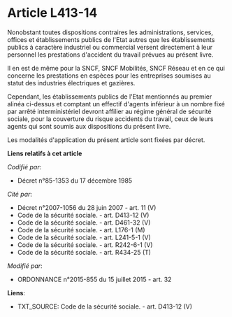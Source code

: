 # Article L413-14

Nonobstant toutes dispositions contraires les administrations, services, offices et établissements publics de l'Etat autres
que les établissements publics à caractère industriel ou commercial versent directement à leur personnel les prestations
d'accident du travail prévues au présent livre. 

Il en est de même pour la SNCF, SNCF Mobilités, SNCF Réseau et en ce qui concerne les prestations en espèces pour les
entreprises soumises au statut des industries électriques et gazières. 

Cependant, les établissements publics de l'Etat mentionnés au premier alinéa ci-dessus et comptant un effectif d'agents
inférieur à un nombre fixé par arrêté interministériel devront affilier au régime général de sécurité sociale, pour la
couverture du risque accidents du travail, ceux de leurs agents qui sont soumis aux dispositions du présent livre. 

Les modalités d'application du présent article sont fixées par décret.

**Liens relatifs à cet article**

_Codifié par_:

  - Décret n°85-1353 du 17 décembre 1985

_Cité par_:

  - Décret n°2007-1056 du 28 juin 2007 - art. 11 (V)
  - Code de la sécurité sociale. - art. D413-12 (V)
  - Code de la sécurité sociale. - art. D461-32 (V)
  - Code de la sécurité sociale. - art. L176-1 (M)
  - Code de la sécurité sociale. - art. L241-5-1 (V)
  - Code de la sécurité sociale. - art. R242-6-1 (V)
  - Code de la sécurité sociale. - art. R434-25 (T)

_Modifié par_:

  - ORDONNANCE n°2015-855 du 15 juillet 2015 - art. 32

**Liens**:

  - TXT_SOURCE: Code de la sécurité sociale. - art. D413-12 (V)
